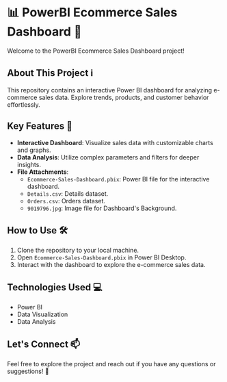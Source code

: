 # 📊 PowerBI Ecommerce Sales Dashboard 🛒

Welcome to the PowerBI Ecommerce Sales Dashboard project!

## About This Project ℹ️
This repository contains an interactive Power BI dashboard for analyzing e-commerce sales data. Explore trends, products, and customer behavior effortlessly.

## Key Features 🚀
- **Interactive Dashboard**: Visualize sales data with customizable charts and graphs.
- **Data Analysis**: Utilize complex parameters and filters for deeper insights.
- **File Attachments**:
  - `Ecommerce-Sales-Dashboard.pbix`: Power BI file for the interactive dashboard.
  - `Details.csv`: Details dataset.
  - `Orders.csv`: Orders dataset.
  - `9019796.jpg`: Image file for Dashboard's Background.

## How to Use 🛠️
1. Clone the repository to your local machine.
2. Open `Ecommerce-Sales-Dashboard.pbix` in Power BI Desktop.
3. Interact with the dashboard to explore the e-commerce sales data.

## Technologies Used 💻
- Power BI
- Data Visualization
- Data Analysis

## Let's Connect 📫
Feel free to explore the project and reach out if you have any questions or suggestions! 🚀
